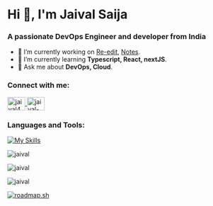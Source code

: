 <h1>Hi 👋, I'm Jaival Saija</h1>
<h3>A passionate DevOps Engineer and developer from India</h3>

- 🔭 I’m currently working on [Re-edit](https://github.com/Jaival/re-edit), [Notes](https://github.com/Jaival/Notes).
- 🌱 I’m currently learning **Typescript, React, nextJS**.
- 💬 Ask me about **DevOps, Cloud**.

<h3 align="left">Connect with me:</h3>
<p align="left">
<a href="https://twitter.com/jaival469" target="blank">
<img align="center" src="https://raw.githubusercontent.com/rahuldkjain/github-profile-readme-generator/master/src/images/icons/Social/twitter.svg" alt="jaival469" height="30" width="40" />
</a>
<a href="https://www.linkedin.com/in/jaivalsaija/" target="blank">
<img align="center" src="https://raw.githubusercontent.com/rahuldkjain/github-profile-readme-generator/master/src/images/icons/Social/linked-in-alt.svg" alt="jaival-saija" height="30" width="40" />
</a>
</p>

<h3 align="left">Languages and Tools:</h3>

[![My Skills](https://skillicons.dev/icons?i=aws,firebase,docker,dart,flutter,python,next,tailwind,typescript,idea,vscode)](https://skillicons.dev)

<p><img align="center" src="https://github-readme-stats.vercel.app/api/top-langs?username=jaival&show_icons=true&theme=dark&locale=en&layout=compact" alt="jaival" /></p>

<p><img align="center" src="https://github-readme-stats.vercel.app/api?username=jaival&show_icons=true&theme=dark&locale=en" alt="jaival" /></p>

<p><img align="center" src="https://github-readme-streak-stats.herokuapp.com/?user=jaival&theme=dark" alt="jaival" /></p>

[![roadmap.sh](https://api.roadmap.sh/v1-badge/wide/64ae5a6f424d6b2509971bbd?variant=dark)](https://roadmap.sh)
